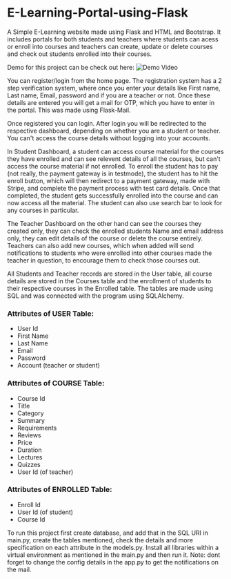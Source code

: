 # E-Learning-Portal-using-Flask
 A Simple E-Learning website made using Flask and HTML and Bootstrap.
It includes portals for both students and teachers where students can acess or enroll into courses and teachers can create, update or delete courses and check out students enrolled into their courses.

Demo for this project can be check out here: ![Demo Video](https://drive.google.com/file/d/1L_aoeOAvo1EoxxEJea02WHpomVsnfVcr/view?usp=sharing)

You can register/login from the home page. The registration system has a 2 step verification system, where once you enter your details like First name, Last name, Email, password and if you are a teacher or not. Once these details are entered you will 
get a mail for OTP, which you have to enter in the portal. This was made using Flask-Mail.

Once registered you can login. After login you will be redirected to the respective dashboard, depending on whether you are a student or teacher. You can't access the course details without logging into your accounts.

In Student Dashboard, a student can access course material for the courses they have enrolled and can see relevent details of all the courses, but can't access the course material if not enrolled. To enroll the student
has to pay (not really, the payment gateway is in testmode), the student has to hit the enroll button, which will then redirect to a payment gateway, made with Stripe, and complete the payment process with test card details.
Once that completed, the student gets successfully enrolled into the course and can now access all the material. The student can also use search bar to look for any courses in particular.

The Teacher Dashboard on the other hand can see the courses they created only, they can check the enrolled students Name and email address only, they can edit details of the course or delete the course entirely. Teachers
can also add new courses, which when added will send notifications to students who were enrolled into other courses made the teacher in question, to encourage them to check those courses out.

All Students and Teacher records are stored in the User table, all course details are stored in the Courses table and the enrollment of students to their respective courses in the Enrolled table. The tables are made using SQL
and was connected with the program using SQLAlchemy.

### Attributes of USER Table:

- User Id
- First Name
- Last Name
- Email
- Password
- Account (teacher or student)

### Attributes of COURSE Table:

- Course Id
- Title
- Category
- Summary
- Requirements
- Reviews
- Price
- Duration
- Lectures
- Quizzes
- User Id (of teacher)

### Attributes of ENROLLED Table:

- Enroll Id
- User Id (of student)
- Course Id

To run this project first create database, and add that in the SQL URI in main.py, create the tables mentioned, check the details and more specification on each attribute in
the models.py. Install all libraries within a virtual environment as mentioned in the main.py and then run it. Note: dont forget to change the config details in the app.py to get
the notifications on the mail.
